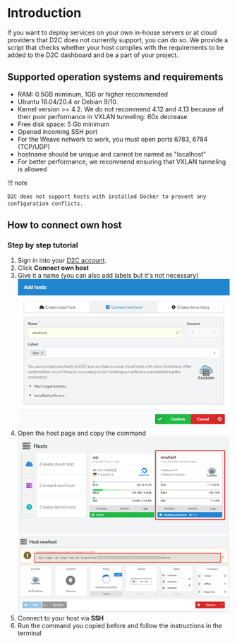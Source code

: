 # Introduction

If you want to deploy services on your own in-house servers or at cloud providers that D2C does not currently support, you can do so. We provide a script that checks whether your host complies with the requirements to be added to the D2C dashboard and be a part of your project.

## Supported operation systems and requirements

- RAM: 0.5GB miminum, 1GB or higher recommended
- Ubuntu 18.04/20.4 or Debian 9/10.
- Kernel version >= 4.2. We do not recommend 4.12 and 4.13 because of their poor performance in VXLAN tunneling: 60x decrease
- Free disk space: 5 Gb minimum
- Opened incoming SSH port
- For the Weave network to work, you must open ports 6783, 6784 (TCP/UDP)
- hostname should be unique and cannot be named as "localhost"
- For better performance, we recommend ensuring that VXLAN tunneling is allowed

!!! note

    D2C does not support hosts with installed Docker to prevent any configuration conflicts.

## How to connect own host

<!-- ### Video tutorial

<iframe width="640" height="360" src="https://www.youtube.com/embed/CfX8kkZny2Y" frameborder="0" allow="autoplay; encrypted-media" allowfullscreen></iframe>
<br> -->

### Step by step tutorial

1. Sign in into your [D2C account](https://panel.d2c.io/user/login).
2. Click **Connect own host**
3. Give it a name (you can also add labels but it's not necessary)
![Connecting own host](../img/new_interface/connecting_own_host_popup.png)
4. Open the host page and copy the command
![Connecting own host](../img/new_interface/own_host_card.png)
![Connecting own host](../img/new_interface/link_for_connecting_host.png)
5. Connect to your host via **SSH**
6. Run the command you copied before and follow the instructions in the terminal
